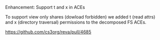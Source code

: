 Enhancement: Support t and x in ACEs

To support view only shares (dowload forbidden) we added t (read attrs) and x (directory traversal) permissions to the decomposed FS ACEs. 

https://github.com/cs3org/reva/pull/4685
